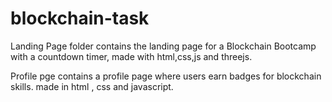 # blockchain-task
Landing Page folder contains the landing page for a Blockchain Bootcamp with a countdown timer, made with html,css,js and threejs.

Profile pge contains a profile page where users earn badges for blockchain skills. made in html , css and javascript.
